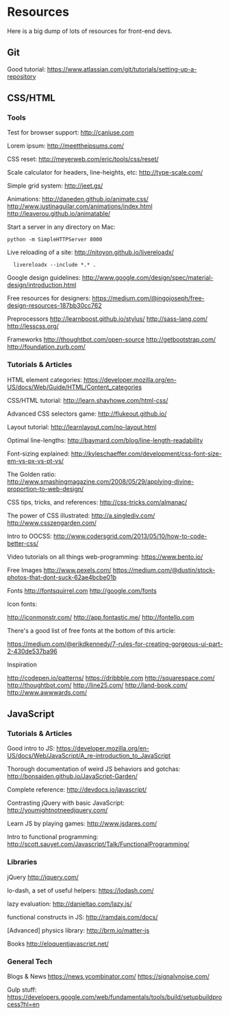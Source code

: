 # Resources

Here is a big dump of lots of resources for front-end devs.

## Git

Good tutorial:
https://www.atlassian.com/git/tutorials/setting-up-a-repository

## CSS/HTML

### Tools

Test for browser support:
http://caniuse.com

Lorem ipsum:
http://meettheipsums.com/

CSS reset:
http://meyerweb.com/eric/tools/css/reset/

Scale calculator for headers, line-heights, etc:
http://type-scale.com/

Simple grid system:
http://jeet.gs/

Animations:
http://daneden.github.io/animate.css/
http://www.justinaguilar.com/animations/index.html
http://leaverou.github.io/animatable/

Start a server in any directory on Mac:

    python -m SimpleHTTPServer 8000

Live reloading of a site:
http://nitoyon.github.io/livereloadx/

	  livereloadx --include *.* .

Google design guidelines:
http://www.google.com/design/spec/material-design/introduction.html

Free resources for designers:
https://medium.com/@ingojoseph/free-design-resources-187bb30cc762

Preprocessors
http://learnboost.github.io/stylus/
http://sass-lang.com/
http://lesscss.org/

Frameworks
http://thoughtbot.com/open-source
http://getbootstrap.com/
http://foundation.zurb.com/

### Tutorials & Articles

HTML element categories:
https://developer.mozilla.org/en-US/docs/Web/Guide/HTML/Content_categories

CSS/HTML tutorial:
http://learn.shayhowe.com/html-css/

Advanced CSS selectors game:
http://flukeout.github.io/

Layout tutorial:
http://learnlayout.com/no-layout.html

Optimal line-lengths:
http://baymard.com/blog/line-length-readability

Font-sizing explained:
http://kyleschaeffer.com/development/css-font-size-em-vs-px-vs-pt-vs/

The Golden ratio:
http://www.smashingmagazine.com/2008/05/29/applying-divine-proportion-to-web-design/

CSS tips, tricks, and references:
http://css-tricks.com/almanac/

The power of CSS illustrated:
http://a.singlediv.com/
http://www.csszengarden.com/

Intro to OOCSS:
http://www.codersgrid.com/2013/05/10/how-to-code-better-css/

Video tutorials on all things web-programming:
https://www.bento.io/

Free Images
http://www.pexels.com/
https://medium.com/@dustin/stock-photos-that-dont-suck-62ae4bcbe01b

Fonts
http://fontsquirrel.com
http://google.com/fonts

Icon fonts:

http://iconmonstr.com/
http://app.fontastic.me/
http://fontello.com

There's a good list of free fonts at the bottom of this article:

https://medium.com/@erikdkennedy/7-rules-for-creating-gorgeous-ui-part-2-430de537ba96

Inspiration

http://codepen.io/patterns/
https://dribbble.com
http://squarespace.com/
http://thoughtbot.com/
http://line25.com/
http://land-book.com/
http://www.awwwards.com/

## JavaScript

### Tutorials & Articles

Good intro to JS:
https://developer.mozilla.org/en-US/docs/Web/JavaScript/A_re-introduction_to_JavaScript

Thorough documentation of weird JS behaviors and gotchas:
http://bonsaiden.github.io/JavaScript-Garden/

Complete reference:
http://devdocs.io/javascript/

Contrasting jQuery with basic JavaScript:
http://youmightnotneedjquery.com/

Learn JS by playing games:
http://www.jsdares.com/

Intro to functional programming:
http://scott.sauyet.com/Javascript/Talk/FunctionalProgramming/

### Libraries

jQuery
http://jquery.com/

lo-dash, a set of useful helpers:
https://lodash.com/

lazy evaluation:
http://danieltao.com/lazy.js/

functional constructs in JS:
http://ramdajs.com/docs/

[Advanced] physics library:
http://brm.io/matter-js

Books
http://eloquentjavascript.net/



### General Tech

Blogs & News
https://news.ycombinator.com/
https://signalvnoise.com/

Gulp stuff:
https://developers.google.com/web/fundamentals/tools/build/setupbuildprocess?hl=en
